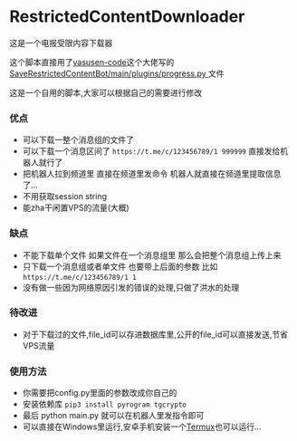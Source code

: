 # RestrictedContentDownloader

这是一个电报受限内容下载器

这个脚本直接用了[vasusen-code](https://github.com/vasusen-code)这个大佬写的[SaveRestrictedContentBot/main/plugins/progress.py ](https://github.com/vasusen-code/SaveRestrictedContentBot/blob/master/main/plugins/progress.py)文件

这是一个自用的脚本,大家可以根据自己的需要进行修改

### 优点

- 可以下载一整个消息组的文件了
- 可以下载一个消息区间了 `https://t.me/c/123456789/1 999999` 直接发给机器人就行了
- 把机器人拉到频道里 直接在频道里发命令 机器人就直接在频道里提取信息了...
- 不用获取session string
- 能zha干闲置VPS的流量(大概)

### 缺点

- 不能下载单个文件 如果文件在一个消息组里 那么会把整个消息组上传上来
- 只下载一个消息组或者单文件 也要带上后面的参数 比如 `https://t.me/c/123456789/1 1`
- 没有做一些因为网络原因引发的错误的处理,只做了洪水的处理

### 待改进

- 对于下载过的文件,file_id可以存进数据库里,公开的file_id可以直接发送,节省VPS流量

### 使用方法 

- 你需要把config.py里面的参数改成你自己的
- 安装依赖库 `pip3 install pyrogram tgcrypto`
- 最后 python main.py 就可以在机器人里发指令即可
- 可以直接在Windows里运行,安卓手机安装一个[Termux](https://www.bilibili.com/read/cv17211082)也可以运行...


